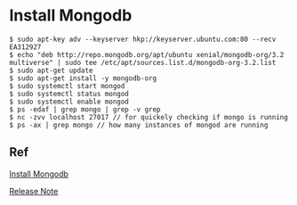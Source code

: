 # Install Mongodb

    $ sudo apt-key adv --keyserver hkp://keyserver.ubuntu.com:80 --recv EA312927
    $ echo "deb http://repo.mongodb.org/apt/ubuntu xenial/mongodb-org/3.2 multiverse" | sudo tee /etc/apt/sources.list.d/mongodb-org-3.2.list
    $ sudo apt-get update
    $ sudo apt-get install -y mongodb-org
    $ sudo systemctl start mongod
    $ sudo systemctl status mongod
    $ sudo systemctl enable mongod
    $ ps -edaf | grep mongo | grep -v grep
    $ nc -zvv localhost 27017 // for quickely checking if mongo is running
    $ ps -ax | grep mongo // how many instances of mongod are running

## Ref
[Install Mongodb](https://www.digitalocean.com/community/tutorials/how-to-install-mongodb-on-ubuntu-16-04)

[Release Note](https://docs.mongodb.com/manual/release-notes/)